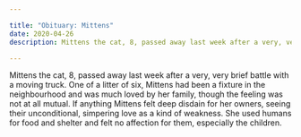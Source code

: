 ```yaml
---

title: "Obituary: Mittens"
date: 2020-04-26
description: Mittens the cat, 8, passed away last week after a very, very brief battle with a moving truck.

---
```


Mittens the cat, 8, passed away last week after a very, very brief battle with a moving truck. One of a litter of six, Mittens had been a fixture in the neighbourhood and was much loved by her family, though the feeling was not at all mutual. If anything Mittens felt deep disdain for her owners, seeing their unconditional, simpering love as a kind of weakness. She used humans for food and shelter and felt no affection for them, especially the children. 